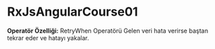 # RxJsAngularCourse01

**Operatör Özelliği:** RetryWhen Operatörü Gelen veri hata verirse baştan tekrar eder ve hatayı yakalar.
